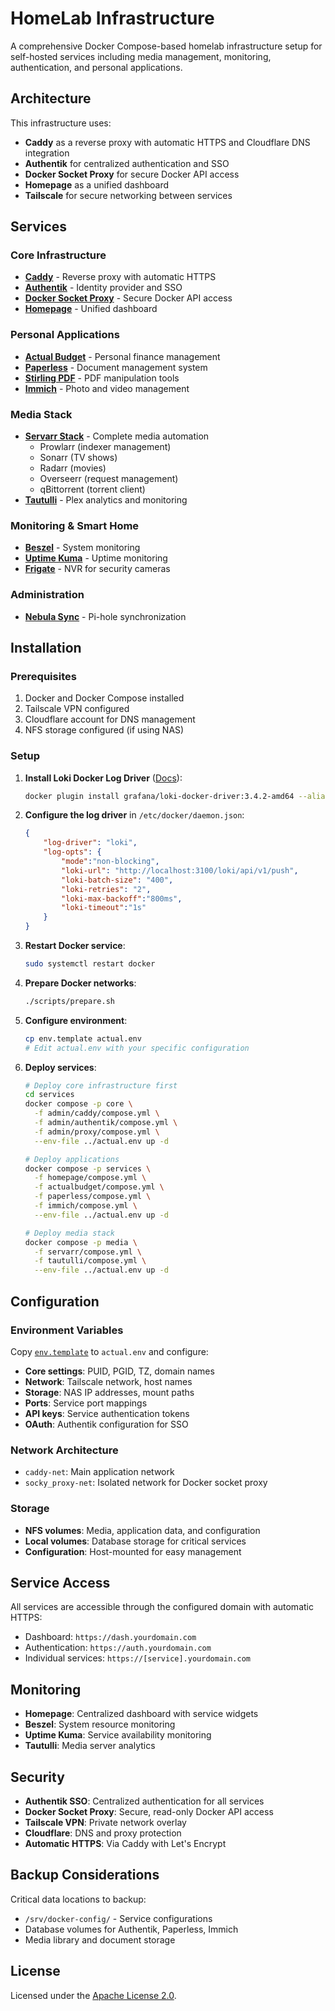 # HomeLab Infrastructure

A comprehensive Docker Compose-based homelab infrastructure setup for self-hosted services including media management, monitoring, authentication, and personal applications.

## Architecture

This infrastructure uses:
- **Caddy** as a reverse proxy with automatic HTTPS and Cloudflare DNS integration
- **Authentik** for centralized authentication and SSO
- **Docker Socket Proxy** for secure Docker API access
- **Homepage** as a unified dashboard
- **Tailscale** for secure networking between services

## Services

### Core Infrastructure
- **[Caddy](services/admin/caddy/compose.yml)** - Reverse proxy with automatic HTTPS
- **[Authentik](services/admin/authentik/compose.yml)** - Identity provider and SSO
- **[Docker Socket Proxy](services/admin/proxy/compose.yml)** - Secure Docker API access
- **[Homepage](services/homepage/compose.yml)** - Unified dashboard

### Personal Applications
- **[Actual Budget](services/actualbudget/compose.yml)** - Personal finance management
- **[Paperless](services/paperless/compose.yml)** - Document management system
- **[Stirling PDF](services/stirlingpdf/compose.yml)** - PDF manipulation tools
- **[Immich](services/immich/compose.yml)** - Photo and video management

### Media Stack
- **[Servarr Stack](services/servarr/compose.yml)** - Complete media automation
  - Prowlarr (indexer management)
  - Sonarr (TV shows)
  - Radarr (movies)
  - Overseerr (request management)
  - qBittorrent (torrent client)
- **[Tautulli](services/tautulli/compose.yml)** - Plex analytics and monitoring

### Monitoring & Smart Home
- **[Beszel](services/monitoring/compose.yml)** - System monitoring
- **[Uptime Kuma](services/uptime-kuma/compose.yml)** - Uptime monitoring
- **[Frigate](services/frigate/compose.yml)** - NVR for security cameras

### Administration
- **[Nebula Sync](services/admin/nebula-sync/compose.yml)** - Pi-hole synchronization

## Installation

### Prerequisites

1. Docker and Docker Compose installed
2. Tailscale VPN configured
3. Cloudflare account for DNS management
4. NFS storage configured (if using NAS)

### Setup

1. **Install Loki Docker Log Driver** ([Docs](https://grafana.com/docs/loki/latest/send-data/docker-driver/)):
   ```bash
   docker plugin install grafana/loki-docker-driver:3.4.2-amd64 --alias loki --grant-all-permissions
   ```

2. **Configure the log driver** in `/etc/docker/daemon.json`:
   ```json
   {
       "log-driver": "loki",
       "log-opts": {
           "mode":"non-blocking",
           "loki-url": "http://localhost:3100/loki/api/v1/push",
           "loki-batch-size": "400",
           "loki-retries": "2",
           "loki-max-backoff":"800ms",
           "loki-timeout":"1s"
       }
   }
   ```

3. **Restart Docker service**:
   ```bash
   sudo systemctl restart docker
   ```

4. **Prepare Docker networks**:
   ```bash
   ./scripts/prepare.sh
   ```

5. **Configure environment**:
   ```bash
   cp env.template actual.env
   # Edit actual.env with your specific configuration
   ```

6. **Deploy services**:
   ```bash
   # Deploy core infrastructure first
   cd services
   docker compose -p core \
     -f admin/caddy/compose.yml \
     -f admin/authentik/compose.yml \
     -f admin/proxy/compose.yml \
     --env-file ../actual.env up -d

   # Deploy applications
   docker compose -p services \
     -f homepage/compose.yml \
     -f actualbudget/compose.yml \
     -f paperless/compose.yml \
     -f immich/compose.yml \
     --env-file ../actual.env up -d

   # Deploy media stack
   docker compose -p media \
     -f servarr/compose.yml \
     -f tautulli/compose.yml \
     --env-file ../actual.env up -d
   ```

## Configuration

### Environment Variables

Copy [`env.template`](env.template) to `actual.env` and configure:

- **Core settings**: PUID, PGID, TZ, domain names
- **Network**: Tailscale network, host names
- **Storage**: NAS IP addresses, mount paths
- **Ports**: Service port mappings
- **API keys**: Service authentication tokens
- **OAuth**: Authentik configuration for SSO

### Network Architecture

- `caddy-net`: Main application network
- `socky_proxy-net`: Isolated network for Docker socket proxy

### Storage

- **NFS volumes**: Media, application data, and configuration
- **Local volumes**: Database storage for critical services
- **Configuration**: Host-mounted for easy management

## Service Access

All services are accessible through the configured domain with automatic HTTPS:

- Dashboard: `https://dash.yourdomain.com`
- Authentication: `https://auth.yourdomain.com`
- Individual services: `https://[service].yourdomain.com`

## Monitoring

- **Homepage**: Centralized dashboard with service widgets
- **Beszel**: System resource monitoring
- **Uptime Kuma**: Service availability monitoring
- **Tautulli**: Media server analytics

## Security

- **Authentik SSO**: Centralized authentication for all services
- **Docker Socket Proxy**: Secure, read-only Docker API access
- **Tailscale VPN**: Private network overlay
- **Cloudflare**: DNS and proxy protection
- **Automatic HTTPS**: Via Caddy with Let's Encrypt

## Backup Considerations

Critical data locations to backup:
- `/srv/docker-config/` - Service configurations
- Database volumes for Authentik, Paperless, Immich
- Media library and document storage

## License

Licensed under the [Apache License 2.0](LICENSE).